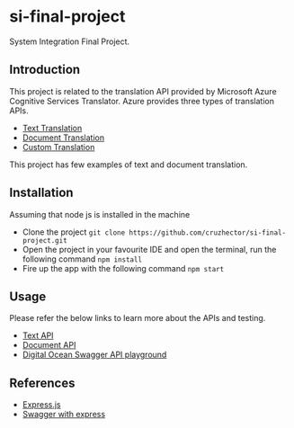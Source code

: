 # si-final-project

System Integration Final Project.

## Introduction

This project is related to the translation API provided by Microsoft Azure Cognitive Services Translator. Azure provides three types of translation APIs.

- [Text Translation](https://docs.microsoft.com/en-us/azure/cognitive-services/translator/text-translation-overview)
- [Document Translation](https://docs.microsoft.com/en-us/azure/cognitive-services/translator/document-translation/overview)
- [Custom Translation](https://docs.microsoft.com/en-us/azure/cognitive-services/translator/custom-translator/overview)

This project has few examples of text and document translation.

## Installation

Assuming that node js is installed in the machine

- Clone the project `git clone https://github.com/cruzhector/si-final-project.git`
- Open the project in your favourite IDE and open the terminal, run the following command `npm install`
- Fire up the app with the following command `npm start`

## Usage

Please refer the below links to learn more about the APIs and testing.

- [Text API](./docs/Text.md)
- [Document API](./docs/Document.md)
- [Digital Ocean Swagger API playground](http://137.184.49.245:3000/api-docs/)

## References
- [Express.js](https://expressjs.com/)
- [Swagger with express](https://www.npmjs.com/package/swagger-ui-express)
